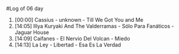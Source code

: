 #Log of 06 day

1. [00:00] Cassius - unknown - Till We Got You and Me
1. [14:05] Illya Kuryaki And The Valderramas - Sólo Para Fanáticos - Jaguar House
1. [14:09] Caifanes - El Nervio Del Volcan - Miedo
1. [14:13] La Ley - Libertad - Esa Es La Verdad
